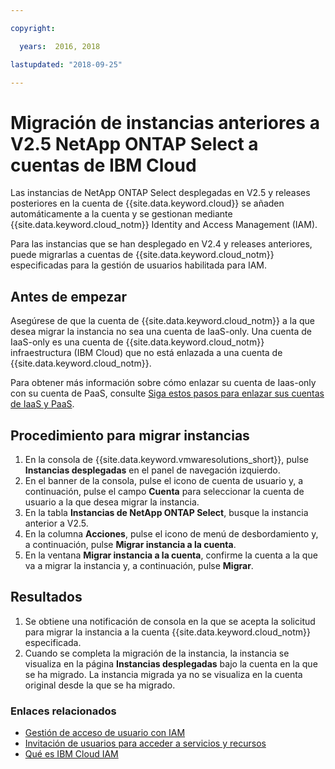 ```yaml
---

copyright:

  years:  2016, 2018

lastupdated: "2018-09-25"

---
```


# Migración de instancias anteriores a V2.5 NetApp ONTAP Select a cuentas de IBM Cloud

Las instancias de NetApp ONTAP Select desplegadas en V2.5 y releases posteriores en la cuenta de {{site.data.keyword.cloud}} se añaden automáticamente a la cuenta y se gestionan mediante {{site.data.keyword.cloud_notm}} Identity and Access Management (IAM).

Para las instancias que se han desplegado en V2.4 y releases anteriores, puede migrarlas a cuentas de {{site.data.keyword.cloud_notm}} especificadas para la gestión de usuarios habilitada para IAM.

## Antes de empezar

Asegúrese de que la cuenta de {{site.data.keyword.cloud_notm}} a la que desea migrar la instancia no sea una cuenta de IaaS-only. Una cuenta de IaaS-only es una cuenta de {{site.data.keyword.cloud_notm}} infraestructura (IBM Cloud) que no está enlazada a una cuenta de {{site.data.keyword.cloud_notm}}.

Para obtener más información sobre cómo enlazar su cuenta de Iaas-only con su cuenta de PaaS, consulte [Siga estos pasos para enlazar sus cuentas de IaaS y PaaS](https://www.ibm.com/blogs/bluemix/2018/03/follow-steps-link-iaas-paas-accounts/).

## Procedimiento para migrar instancias

1. En la consola de {{site.data.keyword.vmwaresolutions_short}}, pulse **Instancias desplegadas** en el panel de navegación izquierdo.
2. En el banner de la consola, pulse el icono de cuenta de usuario y, a continuación, pulse el campo **Cuenta** para seleccionar la cuenta de usuario a la que desea migrar la instancia.
3. En la tabla **Instancias de NetApp ONTAP Select**, busque la instancia anterior a V2.5.
4. En la columna **Acciones**, pulse el icono de menú de desbordamiento y, a continuación, pulse **Migrar instancia a la cuenta**.
5. En la ventana **Migrar instancia a la cuenta**, confirme la cuenta a la que va a migrar la instancia y, a continuación, pulse **Migrar**.

## Resultados

1. Se obtiene una notificación de consola en la que se acepta la solicitud para migrar la instancia a la cuenta {{site.data.keyword.cloud_notm}} especificada.
2. Cuando se completa la migración de la instancia, la instancia se visualiza en la página **Instancias desplegadas** bajo la cuenta en la que se ha migrado. La instancia migrada ya no se visualiza en la cuenta original desde la que se ha migrado.

### Enlaces relacionados

* [Gestión de acceso de usuario con IAM](../vmonic/iam.html)
* [Invitación de usuarios para acceder a servicios y recursos](../vmonic/iamuserinvite.html)
* [Qué es IBM Cloud IAM](https://console.stage1.bluemix.net/docs/iam/index.html#iamoverview)

